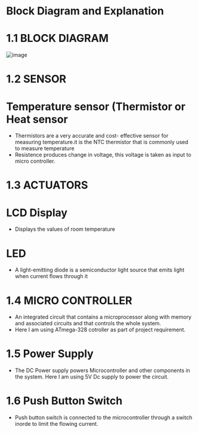 # Block Diagram and Explanation

# 1.1 BLOCK DIAGRAM

![image](https://user-images.githubusercontent.com/98792351/155830720-4040b54e-3303-4514-bd40-1110fbe8dc1d.png)

# 1.2 SENSOR

# Temperature sensor (Thermistor or Heat sensor

* Thermistors are a very accurate and cost- effective sensor for measuring temperature.it is the NTC thermistor that is commonly used to measure temperature
* Resistence produces change in voltage, this voltage is taken as input to micro controller.

# 1.3 ACTUATORS

# LCD Display
* Displays the values of room temperature

# LED
* A light-emitting diode is a semiconductor light source that emits light when current flows through it

# 1.4 MICRO CONTROLLER
*  An integrated circuit that contains a microprocessor along with memory and associated circuits and that controls the whole system. 
*  Here I am using ATmega-328 cotroller as part of project requirement.

# 1.5 Power Supply
* The DC Power supply powers Microcontroller and other components in the system. Here I am using 5V Dc supply to power the circuit.

# 1.6 Push Button Switch
* Push button switch is connected to the microcontroller through a switch inorde to limit the flowing current.
